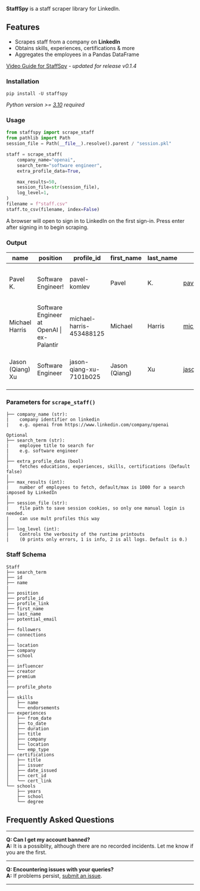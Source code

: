 **StaffSpy** is a staff scraper library for LinkedIn.

## Features

- Scrapes staff from a company on **LinkedIn**
- Obtains skills, experiences, certifications & more
- Aggregates the employees in a Pandas DataFrame

[Video Guide for StaffSpy](https://youtu.be/qAqaqwhil7E) - _updated for release v0.1.4_

### Installation

```
pip install -U staffspy
```

_Python version >= [3.10](https://www.python.org/downloads/release/python-3100/) required_

### Usage

```python
from staffspy import scrape_staff
from pathlib import Path
session_file = Path(__file__).resolve().parent / "session.pkl"

staff = scrape_staff(
    company_name="openai",
    search_term="software engineer",
    extra_profile_data=True,

    max_results=50,
    session_file=str(session_file),
    log_level=1,
)
filename = f"staff.csv"
staff.to_csv(filename, index=False)
```
A browser will open to sign in to LinkedIn on the first sign-in. Press enter after signing in to begin scraping.

### Output
| name              | position                           | profile_id                | first_name | last_name | potential_email             | company | school                                | location                               | followers | connections | premium |
|-------------------|------------------------------------|---------------------------|------------|-----------|-----------------------------|---------|---------------------------------------|----------------------------------------|-----------|-------------|---------|
| Pavel K.          | Software Engineer!                 | pavel-komlev              | Pavel      | K.        | pavel.k@openai.com          | OpenAI  | Lomonosov Moscow State University (MSU)| Redmond, Washington, United States     | 389       | 383         | FALSE   |
| Michael Harris    | Software Engineer at OpenAI \| ex-Palantir | michael-harris-453488125 | Michael    | Harris    | michael.harris@openai.com   | OpenAI  | Stanford University                    | United States                          | 362       | 351         | FALSE   |
| Jason (Qiang) Xu  | Software Engineer                  | jason-qiang-xu-7101b025   | Jason (Qiang)| Xu      | jasonqiang.xu@openai.com    | OpenAI  | Texas A&M University                   | San Francisco, California, United States| 508       | 489         | FALSE   |


### Parameters for `scrape_staff()`

```plaintext
├── company_name (str): 
|    company identifier on linkedin 
|    e.g. openai from https://www.linkedin.com/company/openai

Optional 
├── search_term (str): 
|    employee title to search for
|    e.g. software engineer
│
├── extra_profile_data (bool)
|    fetches educations, experiences, skills, certifications (Default false)
│
├── max_results (int): 
|    number of employees to fetch, default/max is 1000 for a search imposed by LinkedIn
│
├── session_file (str): 
|    file path to save session cookies, so only one manual login is needed.
|    can use mult profiles this way
│
├── log_level (int): 
|    Controls the verbosity of the runtime printouts 
|    (0 prints only errors, 1 is info, 2 is all logs. Default is 0.)
```

### Staff Schema
```plaintext
Staff
├── search_term
├── id
├── name
|
├── position
├── profile_id
├── profile_link
├── first_name
├── last_name
├── potential_email
|
├── followers
├── connections
|
├── location
├── company
├── school
|
├── influencer
├── creator
├── premium
|
├── profile_photo
|
├── skills
│   ├── name
│   └── endorsements
├── experiences
│   ├── from_date
│   ├── to_date
│   ├── duration
│   ├── title
│   ├── company
│   ├── location
│   └── emp_type
├── certifications
│   ├── title
│   ├── issuer
│   ├── date_issued
│   ├── cert_id
│   └── cert_link
└── schools
    ├── years
    ├── school
    └── degree
```


## Frequently Asked Questions

---

**Q: Can I get my account banned?**  
**A:** It is a possiblity, although there are no recorded incidents. Let me know if you are the first.

---

**Q: Encountering issues with your queries?**  
**A:** If problems
persist, [submit an issue](https://github.com/cullenwatson/StaffSpy/issues).

---
